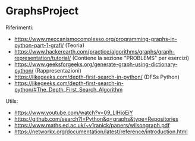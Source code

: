 # GraphsProject

Riferimenti: 
- https://www.meccanismocomplesso.org/programming-graphs-in-python-part-1-grafi/ (Teoria)
- https://www.hackerearth.com/practice/algorithms/graphs/graph-representation/tutorial/ (Contiene la sezione "PROBLEMS" per esercizi)
- https://www.geeksforgeeks.org/generate-graph-using-dictionary-python/ (Rappresentazioni)
- https://likegeeks.com/depth-first-search-in-python/ (DFSs Python)
- https://likegeeks.com/depth-first-search-in-python/#The_Depth_First_Search_Algorithm

Utils: 
- https://www.youtube.com/watch?v=09_LlHjoEiY
- https://github.com/search?l=Python&q=graphs&type=Repositories
- https://www.maths.ed.ac.uk/~v1ranick/papers/wilsongraph.pdf
- https://networkx.org/documentation/latest/reference/introduction.html

